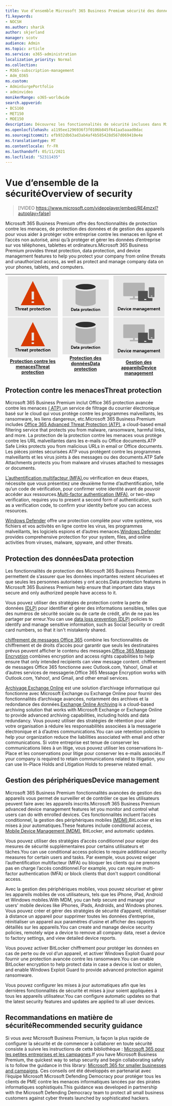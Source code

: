 ```yaml
---
title: Vue d’ensemble Microsoft 365 Business Premium sécurité des données
f1.keywords:
- NOCSH
ms.author: sharik
author: skjerland
manager: scotv
audience: Admin
ms.topic: article
ms.service: o365-administration
localization_priority: Normal
ms.collection:
- M365-subscription-management
- Adm_O365
ms.custom:
- AdminSurgePortfolio
- adminvideo
monikerRange: o365-worldwide
search.appverid:
- BCS160
- MET150
- MOE150
description: Découvrez les fonctionnalités de sécurité incluses dans Microsoft 365 entreprise.
ms.openlocfilehash: a1195ee1296936f3f0106b845f641aa5aaad0dac
ms.sourcegitcommit: efb932db63ad3ab4af4b585428d567d069410e4e
ms.translationtype: MT
ms.contentlocale: fr-FR
ms.lasthandoff: 05/11/2021
ms.locfileid: "52311435"
---
```

# <a name="overview-of-security"></a><span data-ttu-id="4fa39-103">Vue d’ensemble de la sécurité</span><span class="sxs-lookup"><span data-stu-id="4fa39-103">Overview of security</span></span>

> [!VIDEO https://www.microsoft.com/videoplayer/embed/RE4mzxI?autoplay=false]

<span data-ttu-id="4fa39-104">Microsoft 365 Business Premium offre des fonctionnalités de protection contre les menaces, de protection des données et de gestion des appareils pour vous aider à protéger votre entreprise contre les menaces en ligne et l’accès non autorisé, ainsi qu’à protéger et gérer les données d’entreprise sur vos téléphones, tablettes et ordinateurs.</span><span class="sxs-lookup"><span data-stu-id="4fa39-104">Microsoft 365 Business Premium provides threat protection, data protection, and device management features to help you protect your company from online threats and unauthorized access, as well as protect and manage company data on your phones, tablets, and computers.</span></span>

|<span data-ttu-id="4fa39-105">![Protection contre les menaces](../media/m365-business-security-threat-protection.png)</span><span class="sxs-lookup"><span data-stu-id="4fa39-105">![Threat protection](../media/m365-business-security-threat-protection.png)</span></span><br/>[<span data-ttu-id="4fa39-106">Protection contre les menaces</span><span class="sxs-lookup"><span data-stu-id="4fa39-106">Threat protection</span></span>](#threat-protection)|<span data-ttu-id="4fa39-107">![Collaborer avec un client](../media/m365-business-security-data-protection.png)</span><span class="sxs-lookup"><span data-stu-id="4fa39-107">![Collaborate with a client](../media/m365-business-security-data-protection.png)</span></span> <br/>[<span data-ttu-id="4fa39-108">Protection des données</span><span class="sxs-lookup"><span data-stu-id="4fa39-108">Data protection</span></span>](#data-protection) | <span data-ttu-id="4fa39-109">![Gestion des appareils](../media/m365-business-security-device-management.png)</span><span class="sxs-lookup"><span data-stu-id="4fa39-109">![Device management](../media/m365-business-security-device-management.png)</span></span> <br/>[<span data-ttu-id="4fa39-110">Gestion des appareils</span><span class="sxs-lookup"><span data-stu-id="4fa39-110">Device management</span></span>](#device-management) |
|--|--|--|

## <a name="threat-protection"></a><span data-ttu-id="4fa39-111">Protection contre les menaces</span><span class="sxs-lookup"><span data-stu-id="4fa39-111">Threat protection</span></span>

<span data-ttu-id="4fa39-112">Microsoft 365 Business Premium inclut Office 365 protection avancée contre les menaces [( ATP),](safe-links.md)un service de filtrage du courrier électronique basé sur le cloud qui vous protège contre les programmes malveillants, les ransomware, les liens dangereux, etc.</span><span class="sxs-lookup"><span data-stu-id="4fa39-112">Microsoft 365 Business Premium includes [Office 365 Advanced Threat Protection (ATP)](safe-links.md), a cloud-based email filtering service that protects you from malware, ransomware, harmful links, and more.</span></span> <span data-ttu-id="4fa39-113">La protection de la protection contre les menaces vous protège contre les URL malveillantes dans les e-mails ou Office documents.</span><span class="sxs-lookup"><span data-stu-id="4fa39-113">ATP Safe Links protects you from malicious URLs in email or Office documents.</span></span> <span data-ttu-id="4fa39-114">Les pièces jointes sécurisées ATP vous protègent contre les programmes malveillants et les virus joints à des messages ou des documents.</span><span class="sxs-lookup"><span data-stu-id="4fa39-114">ATP Safe Attachments protects you from malware and viruses attached to messages or documents.</span></span>

<span data-ttu-id="4fa39-115">[L’authentification multifacteur (MFA),](turn-on-mfa.md)ou vérification en deux étapes, nécessite que vous présentiez une deuxième forme d’authentification, telle qu’un code de vérification, pour confirmer votre identité avant de pouvoir accéder aux ressources.</span><span class="sxs-lookup"><span data-stu-id="4fa39-115">[Multi-factor authentication (MFA)](turn-on-mfa.md), or two-step verification, requires you to present a second form of authentication, such as a verification code, to confirm your identity before you can access resources.</span></span>  

<span data-ttu-id="4fa39-116">[Windows Defender](https://docs.microsoft.com/windows/security/threat-protection/overview-of-threat-mitigations-in-windows-10) offre une protection complète pour votre système, vos fichiers et vos activités en ligne contre les virus, les programmes malveillants, les logiciels espions et d’autres menaces.</span><span class="sxs-lookup"><span data-stu-id="4fa39-116">[Windows Defender](https://docs.microsoft.com/windows/security/threat-protection/overview-of-threat-mitigations-in-windows-10) provides comprehensive protection for your system, files, and online activities from viruses, malware, spyware, and other threats.</span></span>

## <a name="data-protection"></a><span data-ttu-id="4fa39-117">Protection des données</span><span class="sxs-lookup"><span data-stu-id="4fa39-117">Data protection</span></span>

<span data-ttu-id="4fa39-118">Les fonctionnalités de protection des Microsoft 365 Business Premium permettent de s’assurer que les données importantes restent sécurisées et que seules les personnes autorisées y ont accès.</span><span class="sxs-lookup"><span data-stu-id="4fa39-118">Data protection features in Microsoft 365 Business Premium help ensure that important data stays secure and only authorized people have access to it.</span></span>

<span data-ttu-id="4fa39-119">Vous pouvez utiliser des stratégies de protection contre la perte de données [(DLP)](set-up-dlp.md) pour identifier et gérer des informations sensibles, telles que des numéros de sécurité sociale ou de carte de crédit, afin de ne pas les partager par erreur.</span><span class="sxs-lookup"><span data-stu-id="4fa39-119">You can use [data loss prevention (DLP)](set-up-dlp.md) policies to identify and manage sensitive information, such as Social Security or credit card numbers, so that it isn't mistakenly shared.</span></span> 

<span data-ttu-id="4fa39-120">[chiffrement de messages Office 365](https://docs.microsoft.com/microsoft-365/compliance/ome) combine les fonctionnalités de chiffrement et de droits d’accès pour garantir que seuls les destinataires prévus peuvent afficher le contenu des messages.</span><span class="sxs-lookup"><span data-stu-id="4fa39-120">[Office 365 Message Encryption](https://docs.microsoft.com/microsoft-365/compliance/ome) combines encryption and access rights capabilities to help ensure that only intended recipients can view message content.</span></span> <span data-ttu-id="4fa39-121">chiffrement de messages Office 365 fonctionne avec Outlook.com, Yahoo!, Gmail et d’autres services de messagerie.</span><span class="sxs-lookup"><span data-stu-id="4fa39-121">Office 365 Message Encryption works with Outlook.com, Yahoo!, and Gmail, and other email services.</span></span>

<span data-ttu-id="4fa39-122">[Archivage Exchange Online](https://docs.microsoft.com/office365/servicedescriptions/exchange-online-archiving-service-description/exchange-online-archiving-service-description) est une solution d’archivage informatique qui fonctionne avec Microsoft Exchange ou Exchange Online pour fournir des fonctionnalités d’archivage avancées, notamment des archives et la redondance des données.</span><span class="sxs-lookup"><span data-stu-id="4fa39-122">[Exchange Online Archiving](https://docs.microsoft.com/office365/servicedescriptions/exchange-online-archiving-service-description/exchange-online-archiving-service-description) is a cloud-based archiving solution that works with Microsoft Exchange or Exchange Online to provide advanced archiving capabilities, including holds and data redundancy.</span></span> <span data-ttu-id="4fa39-123">Vous pouvez utiliser des stratégies de rétention pour aider votre organisation à réduire les responsabilités associées à la messagerie électronique et à d’autres communications.</span><span class="sxs-lookup"><span data-stu-id="4fa39-123">You can use retention policies to help your organization reduce the liabilities associated with email and other communications.</span></span> <span data-ttu-id="4fa39-124">Si votre entreprise est tenue de conserver les communications liées à un litige, vous pouvez utiliser les conservations In-Place et les conservations pour litige pour conserver les e-mails associés.</span><span class="sxs-lookup"><span data-stu-id="4fa39-124">If your company is required to retain communications related to litigation, you can use In-Place Holds and Litigation Holds to preserve related email.</span></span>

## <a name="device-management"></a><span data-ttu-id="4fa39-125">Gestion des périphériques</span><span class="sxs-lookup"><span data-stu-id="4fa39-125">Device management</span></span>

<span data-ttu-id="4fa39-126">Microsoft 365 Business Premium fonctionnalités avancées de gestion des appareils vous permet de surveiller et de contrôler ce que les utilisateurs peuvent faire avec les appareils inscrits.</span><span class="sxs-lookup"><span data-stu-id="4fa39-126">Microsoft 365 Business Premium advanced device management features let you monitor and control what users can do with enrolled devices.</span></span> <span data-ttu-id="4fa39-127">Ces fonctionnalités incluent l’accès conditionnel, la gestion des périphériques mobiles [(MDM),](https://docs.microsoft.com/microsoft-365/admin/basic-mobility-security/manage-enrolled-devices)BitLocker et les mises à jour automatiques.</span><span class="sxs-lookup"><span data-stu-id="4fa39-127">These features include conditional access, [Mobile Device Management (MDM)](https://docs.microsoft.com/microsoft-365/admin/basic-mobility-security/manage-enrolled-devices), BitLocker, and automatic updates.</span></span>

<span data-ttu-id="4fa39-128">Vous pouvez utiliser des stratégies d’accès conditionnel pour exiger des mesures de sécurité supplémentaires pour certains utilisateurs et tâches.</span><span class="sxs-lookup"><span data-stu-id="4fa39-128">You can use conditional access policies to require additional security measures for certain users and tasks.</span></span> <span data-ttu-id="4fa39-129">Par exemple, vous pouvez exiger l’authentification multifacteur (MFA) ou bloquer les clients qui ne prenons pas en charge l’accès conditionnel.</span><span class="sxs-lookup"><span data-stu-id="4fa39-129">For example, you can require multi-factor authentication (MFA) or block clients that don't support conditional access.</span></span>

<span data-ttu-id="4fa39-130">Avec la gestion des périphériques mobiles, vous pouvez sécuriser et gérer les appareils mobiles de vos utilisateurs, tels que les iPhone, iPad, Android et Windows mobiles.</span><span class="sxs-lookup"><span data-stu-id="4fa39-130">With MDM, you can help secure and manage your users' mobile devices like iPhones, iPads, Androids, and Windows phones.</span></span> <span data-ttu-id="4fa39-131">Vous pouvez créer et gérer des stratégies de sécurité d’appareil, réinitialiser à distance un appareil pour supprimer toutes les données d’entreprise, réinitialiser un appareil aux paramètres d’usine et afficher des rapports détaillés sur les appareils.</span><span class="sxs-lookup"><span data-stu-id="4fa39-131">You can create and manage device security policies, remotely wipe a device to remove all company data, reset a device to factory settings, and view detailed device reports.</span></span> 

<span data-ttu-id="4fa39-132">Vous pouvez activer BitLocker chiffrement pour protéger les données en cas de perte ou de vol d’un appareil, et activer Windows Exploit Guard pour fournir une protection avancée contre les ransomware.</span><span class="sxs-lookup"><span data-stu-id="4fa39-132">You can enable BitLocker encryption to help protect data in case a device is lost or stolen, and enable Windows Exploit Guard to provide advanced protection against ransomware.</span></span>

<span data-ttu-id="4fa39-133">Vous pouvez configurer les mises à jour automatiques afin que les dernières fonctionnalités de sécurité et mises à jour soient appliquées à tous les appareils utilisateur.</span><span class="sxs-lookup"><span data-stu-id="4fa39-133">You can configure automatic updates so that the latest security features and updates are applied to all user devices.</span></span> 

## <a name="recommended-security-guidance"></a><span data-ttu-id="4fa39-134">Recommandations en matière de sécurité</span><span class="sxs-lookup"><span data-stu-id="4fa39-134">Recommended security guidance</span></span>

<span data-ttu-id="4fa39-135">Si vous avez Microsoft Business Premium, la façon la plus rapide de configurer la sécurité et de commencer à collaborer en toute sécurité consiste à suivre les instructions de cette bibliothèque : [Microsoft 365 pour les petites entreprises et les campagnes](../campaigns/index.md).</span><span class="sxs-lookup"><span data-stu-id="4fa39-135">If you have Microsoft Business Premium, the quickest way to setup security and begin collaborating safely is to follow the guidance in this library: [Microsoft 365 for smaller businesses and campaigns](../campaigns/index.md).</span></span> <span data-ttu-id="4fa39-136">Ces conseils ont été développés en partenariat avec l’équipe Microsoft Microsoft Defending Democracy pour protéger tous les clients de PME contre les menaces informatiques lancées par des pirates informatiques sophistiqués.</span><span class="sxs-lookup"><span data-stu-id="4fa39-136">This guidance was developed in partnership with the Microsoft Defending Democracy team to protect all small business customers against cyber threats launched by sophisticated hackers.</span></span>